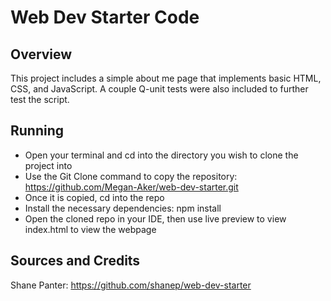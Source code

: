 # Web Dev Starter Code

## Overview

This project includes a simple about me page that implements basic HTML, CSS, and JavaScript. A couple Q-unit tests were also included to further test the script.

## Running

- Open your terminal and cd into the directory you wish to clone the project into 
- Use the Git Clone command to copy the repository: https://github.com/Megan-Aker/web-dev-starter.git
- Once it is copied, cd into the repo
- Install the necessary dependencies: npm install
- Open the cloned repo in your IDE, then use live preview to view index.html to view the webpage

## Sources and Credits

Shane Panter: https://github.com/shanep/web-dev-starter